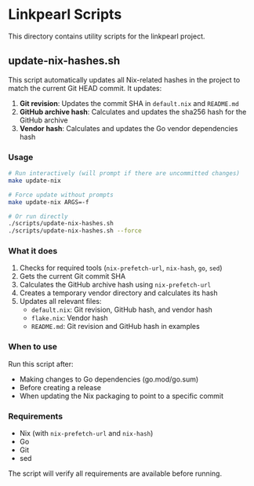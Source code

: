 # Linkpearl Scripts

This directory contains utility scripts for the linkpearl project.

## update-nix-hashes.sh

This script automatically updates all Nix-related hashes in the project to match the current Git HEAD commit. It updates:

1. **Git revision**: Updates the commit SHA in `default.nix` and `README.md`
2. **GitHub archive hash**: Calculates and updates the sha256 hash for the GitHub archive
3. **Vendor hash**: Calculates and updates the Go vendor dependencies hash

### Usage

```bash
# Run interactively (will prompt if there are uncommitted changes)
make update-nix

# Force update without prompts
make update-nix ARGS=-f

# Or run directly
./scripts/update-nix-hashes.sh
./scripts/update-nix-hashes.sh --force
```

### What it does

1. Checks for required tools (`nix-prefetch-url`, `nix-hash`, `go`, `sed`)
2. Gets the current Git commit SHA
3. Calculates the GitHub archive hash using `nix-prefetch-url`
4. Creates a temporary vendor directory and calculates its hash
5. Updates all relevant files:
   - `default.nix`: Git revision, GitHub hash, and vendor hash
   - `flake.nix`: Vendor hash
   - `README.md`: Git revision and GitHub hash in examples

### When to use

Run this script after:
- Making changes to Go dependencies (go.mod/go.sum)
- Before creating a release
- When updating the Nix packaging to point to a specific commit

### Requirements

- Nix (with `nix-prefetch-url` and `nix-hash`)
- Go
- Git
- sed

The script will verify all requirements are available before running.